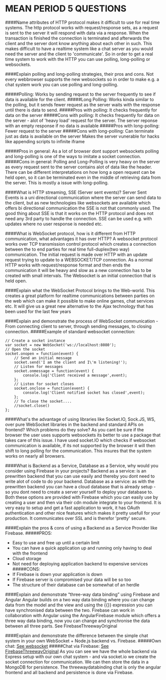 MEAN PERIOD 5 QUESTIONS
=========================

####Name attributes of HTTP protocol makes it difficult to use for real time systems.
The http protocol works with request/response sets, as a request is sent to the server it will respond with data via a response. When the transaction is finished the connection is terminated and afterwards the client and the server dont know anything about each other in such. This makes difficult to have a realtime system like a chat server as you would need the server and the client to 'communicate'. So in order to get a real time system to work with the HTTP you can use polling, long-polling or websockets.

####Explain polling and long-polling strategies, their pros and cons.
Not every webbrowser supports the new websockets so in order to make e.g. a chat system work you can use polling and long-polling.

#####Polling: 
Works by sending request to the server frequently to see if data is available for the client.
#####Long Polling: 
Works kinda similar to the polling, but it sends fewer request as the server waits with the response until there is data to send.
#####Pros with polling:
It checks frequently for data on the server
#####Cons with polling:
It checks frequently for data on the server - alot of 'heavy load' request for the server.
The server reponse with an empty response if no data is available
#####Pros with long-polling:
Fewer request to the server
#####Cons with long-polling:
Can terminate just as data is available on the server
Makes the server vunerable for hacks like appending scripts to infinite iframe

#####Pros in general: 
As a lot of browser dont support websockets polling and long-polling is one of the ways to imitate a socket connection.
#####Cons  in general: 
Polling and Long-Polling is very heavy on the server as every request sent to the server contains alot of data like the header.
There can be different interpretations on how long a open request can be held open, so it can be terminated even in the middle of retrieving data from the server. This is mostly a issue with long-polling.


####What is HTTP streaming, SSE (Server sent events)?
Server Sent Events is a uni directional communication where the server can send data to the client, but as new technologies like websockets are available which offers bi directional communication the SSE is not that commonly used. The good thing about SSE is that it works on the HTTP protocol and does not need any 3rd party to handle the connection.
SSE can be used e.g. with updates where no user response is needed etc.

####What is WebSocket protocol, how is it different from HTTP communication, what advantages it has over HTTP?
A websocket protocol works over TCP transmission control protocol which creates a connection between the to end parties for real time full-duplex(two way) communication. The initial request is made over HTTP with an update request trying to update to a WEBSOCKET/TCP connection. As a normal HTTP works with request/response format and then ends the communication it will be heavy and slow as a new connection has to be created with small intervals. The Websocket is an initial connection that is held open.

####Explain what the WebSocket Protocol brings to the Web-world.
This creates a great platform for realtime communications between parties on the web which can make it possible to make online games, chat services etc. It will give us a great new alternative to the Ajax technology that has been used for the last few years

####Explain and demonstrate the process of WebSocket communication - From connecting client to server, through sending messages, to closing connection.
#####Example of standard websocket connection:
```
// Create a socket instance
var socket = new WebSocket('ws://localhost:8080');
// Open the socket
socket.onopen = function(event) {	
	// Send an initial message
	socket.send('I am the client and I\'m listening!');	
	// Listen for messages
	socket.onmessage = function(event) {
		console.log('Client received a message',event);
	};
	// Listen for socket closes
	socket.onclose = function(event) {
		console.log('Client notified socket has closed',event);
	};
	// To close the socket....
	//socket.close()
};
```

####What's the advantage of using libraries like Socket.IO, Sock.JS, WS, over pure WebSocket libraries in the backend and standard APIs on frontend? Which problems do they solve?
As you cant be sure if the browser the user uses supports websockets its better to use a package that takes care of this issue. I have used socket.IO which checks if websocket communication is available, if its not supported by the browser it will then shift to long polling for the communication. This insures that the system works on nearly all browsers.

####What is Backend as a Service, Database as a Service, why would you consider using Firebase in your projects?
Backend as a service: is an prewritten backend that you can use easily and thereby you dont need to write alot of code to do your backend. 
Database as a service: as with the prewritten backend you can have a cloud database that is already setup - so you dont need to create a server yourself to deploy your database to.
Both these options are provided with Firebase which you can easily use by creating a user and then via their cdn module integrate to your frontend.
It is very easy to setup and get a fast application to work, it has OAuth authentication and other nice features which makes it pretty usefull for your production. It communicates over SSL and is therefor 'pretty' secure.


####Explain the pros & cons of using a Backend as a Service Provider like Firebase.
#####PROS: 
- Easy to use and free up until a certain limit
- You can have a quick application up and running only having to deal with the frontend
- Cloud storage
- Not need for deploying application backend to expensive services
#####CONS:
- If Firebase is down your application is down
- If Firebase server is compromised your data will be so too
- The structure of their database can be somewhat of an herdle


####Explain and demonstrate “three-way data binding” using Firebase and Angular
Angular builds on a two way data binding where you can change data from the model and the view and using the {{}} expression you can have synchronised data between the two. Firebase can work in collaboration with Angular using the AngularFirebase module which offers a three way data binding, now you can change and synchronise the data between all three parts.
See FirebaseThreewayOriginal

####Explain and demonstrate the difference between the simple chat system in your own WebSocket + Node.js backend vs. Firebase.
#####Own chat: [See websocket](https://github.com/tjaydk/meanperiod5/tree/master/FirebaseThreeWayOriginal)
#####Chat via Firebase: [See FirebaseThreewayOriginal](https://github.com/tjaydk/meanperiod5/tree/master/Websocket)
As you can see we have the whole backend via Express setup with our own chat system - and via socket.io we create the socket connection for communication. We can then store the data in a MongoDB for persistence. 
The threewaydatabinding chat is only the angular frontend and all backend and persistence is done via Firebase.
